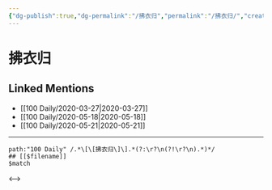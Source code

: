 ```yaml
---
{"dg-publish":true,"dg-permalink":"/拂衣归","permalink":"/拂衣归/","created":"2023-04-03T15:31:40.218+08:00","updated":"2023-04-03T15:31:40.629+08:00"}
---
```


# 拂衣归

## Linked Mentions
- [[100 Daily/2020-03-27\|2020-03-27]]
- [[100 Daily/2020-05-18\|2020-05-18]]
- [[100 Daily/2020-05-21\|2020-05-21]]


---

```expander
path:"100 Daily" /.*\[\[拂衣归\]\].*(?:\r?\n(?!\r?\n).*)*/
## [[$filename]]
$match
```

<-->